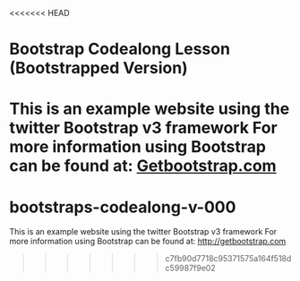 <<<<<<< HEAD
# Bootstrap Codealong Lesson (Bootstrapped Version)
This is an example website using the twitter Bootstrap v3 framework
For more information using Bootstrap can be found at:
[Getbootstrap.com](http://getbootstrap.com/)
=======
# bootstraps-codealong-v-000
This is an example website using the twitter Bootstrap v3 framework For more information using Bootstrap can be found at: http://getbootstrap.com
>>>>>>> c7fb90d7718c95371575a164f518dc59987f9e02
